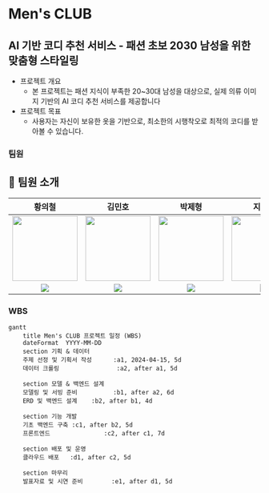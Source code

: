# Men's CLUB 

## AI 기반 코디 추천 서비스 - 패션 초보 2030 남성을 위한 맞춤형 스타일링

- 프로젝트 개요
    - 본 프로젝트는 패션 지식이 부족한 20~30대 남성을 대상으로, 실제 의류 이미지 기반의 AI 코디 추천 서비스를 제공합니다
- 프로젝트 목표
    - 사용자는 자신이 보유한 옷을 기반으로, 최소한의 시행착오로 최적의 코디를 받아볼 수 있습니다.

### 팀원 

## 👥 팀원 소개

황의철|김민호|박제형|지용욱|원예은
:-:|:-:|:-:|:-:|:-:
<img src='https://avatars.githubusercontent.com/u/109947779?s=70&v=4' width='130' height='130'>|<img src='https://avatars.githubusercontent.com/u/150321769?v=4' width='130' height='130'>|<img src='https://avatars.githubusercontent.com/u/192846476?v=4' width='130' height='130'>|<img src='https://avatars.githubusercontent.com/u/52349219?s=70&v=4' width='130' height='130'>|<img src='https://avatars.githubusercontent.com/u/127736621?s=70&v=4' width='130' height='130'>
<a href="https://github.com/UICHEOL-HWANG" target="_blank"><img src="https://img.shields.io/badge/GitHub-black?style=flat&logo=github&logoColor=white"/></a>|<a href="https://github.com/Kkaemii" target="_blank"><img src="https://img.shields.io/badge/GitHub-black?style=flat&logo=github&logoColor=white"/></a>|<a href="https://github.com/PJH-02" target="_blank"><img src="https://img.shields.io/badge/GitHub-black?style=flat&logo=github&logoColor=white"/></a>|<a href="https://github.com/GitSkyBlue" target="_blank"><img src="https://img.shields.io/badge/GitHub-black?style=flat&logo=github&logoColor=white"/></a>|<a href="https://github.com/yetk124" target="_blank"><img src="https://img.shields.io/badge/GitHub-black?style=flat&logo=github&logoColor=white"/></a>
<!-- 이메일 정보는 원하시면 추가 가능 -->


### WBS

```mermaid
gantt
    title Men's CLUB 프로젝트 일정 (WBS)
    dateFormat  YYYY-MM-DD
    section 기획 & 데이터
    주제 선정 및 기획서 작성      :a1, 2024-04-15, 5d
    데이터 크롤링                :a2, after a1, 5d

    section 모델 & 백엔드 설계
    모델링 및 서빙 준비          :b1, after a2, 6d
    ERD 및 백엔드 설계    :b2, after b1, 4d

    section 기능 개발
    기초 백엔드 구축 :c1, after b2, 5d
    프론트엔드               :c2, after c1, 7d

    section 배포 및 운영
    클라우드 배포   :d1, after c2, 5d

    section 마무리
    발표자료 및 시연 준비        :e1, after d1, 5d
```

<!--

**Here are some ideas to get you started:**

🙋‍♀️ A short introduction - what is your organization all about?
🌈 Contribution guidelines - how can the community get involved?
👩‍💻 Useful resources - where can the community find your docs? Is there anything else the community should know?
🍿 Fun facts - what does your team eat for breakfast?
🧙 Remember, you can do mighty things with the power of [Markdown](https://docs.github.com/github/writing-on-github/getting-started-with-writing-and-formatting-on-github/basic-writing-and-formatting-syntax)
-->
